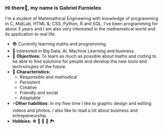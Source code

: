 <h3>Hi there&#128075, my name is Gabriel Furnieles</h3>
<p>I'm a student of Matemathical Engineering with knowledge of programming in C, MatLab, HTML &; CSS, Python, R and SQL. I've been programming for about 3 years and I am also very interested in the mathematical world and its application to real life.</p>
<ul>
<li>&#128218 Currently learning maths and programming.</li>
<li>&#128587 Interested in Big Data, AI, Machine Learning and business.</li>
<li>&#127919 <strong>Objectives:</strong> To learn as much as possible about maths and coding to be able to find solutions for people and develop the new tools and technologies of the future. </li>
<li>&#127793 <strong>Characteristics:</strong> <ul>
<li>Responsible and methodical </li>
<li>Persistent</li>
<li>Creative</li>
<li>Friendly and social</li>
<li>Adaptable</li>
</ul>
</li>
<li>&#x26A1<strong>Other habilities:</strong> In my free time I like to graphic design and editing videos and photos. I also like to read a lot about business and entrepeneurship.</li>
<li><strong>Hobbies:</strong> &#x26BD &#x1F3A8 &#x1F6EB &#x1F4D6 &#127966</li>
</ul>
